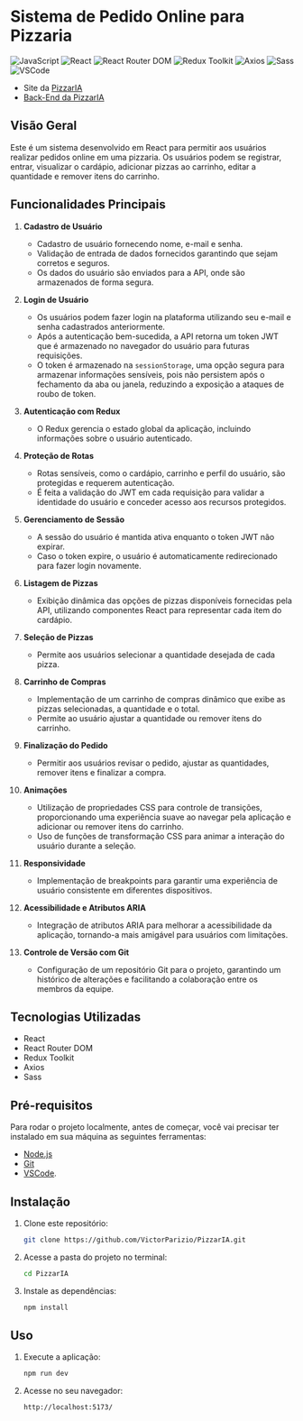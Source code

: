 # Sistema de Pedido Online para Pizzaria
![JavaScript](https://img.shields.io/badge/JavaScript-323330?style=for-the-badge&logo=javascript&logoColor=F7DF1E)
![React](https://img.shields.io/badge/React-20232A?style=for-the-badge&logo=react&logoColor=61DAFB)
![React Router DOM](https://img.shields.io/badge/React_Router-CA4245?style=for-the-badge&logo=react-router&logoColor=white)
![Redux Toolkit](https://img.shields.io/badge/Redux-593D88?style=for-the-badge&logo=redux&logoColor=white)
![Axios](https://img.shields.io/badge/axios-671ddf?&style=for-the-badge&logo=axios&logoColor=white)
![Sass](https://img.shields.io/badge/Sass-CC6699?style=for-the-badge&logo=sass&logoColor=white)
![VSCode](https://img.shields.io/badge/VSCode-0078D4?style=for-the-badge&logo=visual%20studio%20code&logoColor=white)

- Site da [PizzarIA](pizzar-ia.vercel.app)
- [Back-End da PizzarIA](https://github.com/VictorParizio/pizzaria-backend)

## Visão Geral

Este é um sistema desenvolvido em React para permitir aos usuários realizar pedidos online em uma pizzaria. Os usuários podem se registrar, entrar, visualizar o cardápio, adicionar pizzas ao carrinho, editar a quantidade e remover itens do carrinho.

## Funcionalidades Principais

1. **Cadastro de Usuário**

   - Cadastro de usuário fornecendo nome, e-mail e senha.
   - Validação de entrada de dados fornecidos garantindo que sejam corretos e seguros.
   - Os dados do usuário são enviados para a API, onde são armazenados de forma segura.

2. **Login de Usuário**

   - Os usuários podem fazer login na plataforma utilizando seu e-mail e senha cadastrados anteriormente.
   - Após a autenticação bem-sucedida, a API retorna um token JWT que é armazenado no navegador do usuário para futuras requisições.
   - O token é armazenado na `sessionStorage`, uma opção segura para armazenar informações sensíveis, pois não persistem após o fechamento da aba ou janela, reduzindo a exposição a ataques de roubo de token.

3. **Autenticação com Redux**

   - O Redux gerencia o estado global da aplicação, incluindo informações sobre o usuário autenticado.

4. **Proteção de Rotas**

   - Rotas sensíveis, como o cardápio, carrinho e perfil do usuário, são protegidas e requerem autenticação.
   - É feita a validação do JWT em cada requisição para validar a identidade do usuário e conceder acesso aos recursos protegidos.

5. **Gerenciamento de Sessão**

   - A sessão do usuário é mantida ativa enquanto o token JWT não expirar.
   - Caso o token expire, o usuário é automaticamente redirecionado para fazer login novamente.

6. **Listagem de Pizzas**

   - Exibição dinâmica das opções de pizzas disponíveis fornecidas pela API, utilizando componentes React para representar cada item do cardápio.

7. **Seleção de Pizzas**

   - Permite aos usuários selecionar a quantidade desejada de cada pizza.

8. **Carrinho de Compras**

   - Implementação de um carrinho de compras dinâmico que exibe as pizzas selecionadas, a quantidade e o total.
   - Permite ao usuário ajustar a quantidade ou remover itens do carrinho.

9. **Finalização do Pedido**

   - Permitir aos usuários revisar o pedido, ajustar as quantidades, remover itens e finalizar a compra.

10. **Animações**

    - Utilização de propriedades CSS para controle de transições, proporcionando uma experiência suave ao navegar pela aplicação e adicionar ou remover itens do carrinho.
    - Uso de funções de transformação CSS para animar a interação do usuário durante a seleção.

11. **Responsividade**

    - Implementação de breakpoints para garantir uma experiência de usuário consistente em diferentes dispositivos.

12. **Acessibilidade e Atributos ARIA**

    - Integração de atributos ARIA para melhorar a acessibilidade da aplicação, tornando-a mais amigável para usuários com limitações.

13. **Controle de Versão com Git**
    - Configuração de um repositório Git para o projeto, garantindo um histórico de alterações e facilitando a colaboração entre os membros da equipe.

## Tecnologias Utilizadas

- React
- React Router DOM
- Redux Toolkit
- Axios
- Sass

## Pré-requisitos

Para rodar o projeto localmente, antes de começar, você vai precisar ter instalado em sua máquina as seguintes ferramentas:

- [Node.js](https://nodejs.org/en/)
- [Git](https://git-scm.com/)
- [VSCode](https://code.visualstudio.com/).

## Instalação

1. Clone este repositório:
   ```bash
   git clone https://github.com/VictorParizio/PizzarIA.git
   
   ```
2. Acesse a pasta do projeto no terminal:
   ```bash
   cd PizzarIA
   ```
3. Instale as dependências:
   ```bash
   npm install
   ```

## Uso

1. Execute a aplicação:
   ```bash
   npm run dev
   ```
2. Acesse no seu navegador:
   ```plaintext
   http://localhost:5173/
   ```
